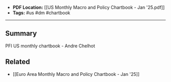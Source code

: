 
- **PDF Location:** [[US Monthly Macro and Policy Chartbook - Jan '25.pdf]]
- **Tags:** #us #dm #chartbook 

---
## Summary

PFI US monthly chartbook - Andre Chelhot
## Related
- [[Euro Area Monthly Macro and Policy Chartbook - Jan '25]]


